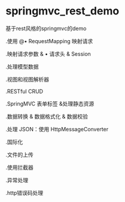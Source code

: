 # springmvc_rest_demo
基于rest风格的springmvc的demo

.使用 @• RequestMapping 映射请求

.映射请求参数 & • 请求头 & Session

.处理模型数据

.视图和视图解析器

.RESTful CRUD

.SpringMVC 表单标签 &处理静态资源

.数据转换 & 数据格式化 & 数据校验

.处理 JSON：使用 HttpMessageConverter

.国际化

.文件的上传

.使用拦截器

.异常处理

.http错误码处理
